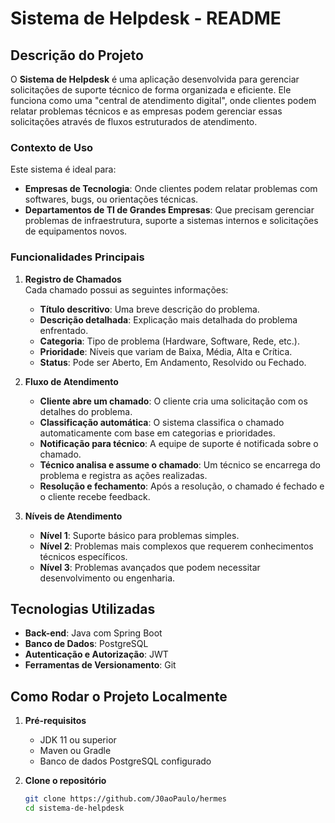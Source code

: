 # Sistema de Helpdesk - README

## Descrição do Projeto

O **Sistema de Helpdesk** é uma aplicação desenvolvida para gerenciar solicitações de suporte técnico de forma organizada e eficiente. Ele funciona como uma "central de atendimento digital", onde clientes podem relatar problemas técnicos e as empresas podem gerenciar essas solicitações através de fluxos estruturados de atendimento.

### Contexto de Uso

Este sistema é ideal para:
- **Empresas de Tecnologia**: Onde clientes podem relatar problemas com softwares, bugs, ou orientações técnicas.
- **Departamentos de TI de Grandes Empresas**: Que precisam gerenciar problemas de infraestrutura, suporte a sistemas internos e solicitações de equipamentos novos.

### Funcionalidades Principais

1. **Registro de Chamados**  
   Cada chamado possui as seguintes informações:
    - **Título descritivo**: Uma breve descrição do problema.
    - **Descrição detalhada**: Explicação mais detalhada do problema enfrentado.
    - **Categoria**: Tipo de problema (Hardware, Software, Rede, etc.).
    - **Prioridade**: Níveis que variam de Baixa, Média, Alta e Crítica.
    - **Status**: Pode ser Aberto, Em Andamento, Resolvido ou Fechado.

2. **Fluxo de Atendimento**
    - **Cliente abre um chamado**: O cliente cria uma solicitação com os detalhes do problema.
    - **Classificação automática**: O sistema classifica o chamado automaticamente com base em categorias e prioridades.
    - **Notificação para técnico**: A equipe de suporte é notificada sobre o chamado.
    - **Técnico analisa e assume o chamado**: Um técnico se encarrega do problema e registra as ações realizadas.
    - **Resolução e fechamento**: Após a resolução, o chamado é fechado e o cliente recebe feedback.

3. **Níveis de Atendimento**
    - **Nível 1**: Suporte básico para problemas simples.
    - **Nível 2**: Problemas mais complexos que requerem conhecimentos técnicos específicos.
    - **Nível 3**: Problemas avançados que podem necessitar desenvolvimento ou engenharia.

## Tecnologias Utilizadas

- **Back-end**: Java com Spring Boot
- **Banco de Dados**: PostgreSQL
- **Autenticação e Autorização**: JWT
- **Ferramentas de Versionamento**: Git

## Como Rodar o Projeto Localmente

1. **Pré-requisitos**
    - JDK 11 ou superior
    - Maven ou Gradle
    - Banco de dados PostgreSQL configurado

2. **Clone o repositório**
   ```bash  
   git clone https://github.com/J0aoPaulo/hermes
   cd sistema-de-helpdesk  

